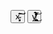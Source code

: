 <html>
<head>
<link rel="stylesheet" href="css/estilo examen.css">
</head>
<body id="b1">

<audio id="screamer" >
  <source src="audio/screamer3.mp3" type="audio/mpeg">
</audio>

  <img id= "i6" src="img/Muñeca2.png" style="display:none;">

<button id="miBoton" onclick="reproducir()" type="button">x̴̡͈̘̋̌͠͝</button>
<button id="salida" onclick="susto()">y̸̢͍̲̪͔̹̱̭̅̑̑͐̎́͛̀͒̓̈̈́̕̕͜͝</button>


<script>

document.getElementById("salida").addEventListener("click", salvacion);

function salvacion() {
  window.location.href = "sala_principal.html";
}

document.getElementById("miBoton").addEventListener("click", susto);

function susto() {
  var img = document.getElementById("i6");
  img.style.display = "block";
}
var x = document.getElementById("screamer");

function reproducir() {
  x.play();
}

</script>


</div>
</body>
</html>

